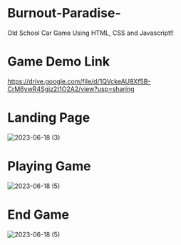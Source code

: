 # Burnout-Paradise-
Old School Car Game Using HTML, CSS and Javascript!!

# Game Demo Link
https://drive.google.com/file/d/1QVckeAU8Xf5B-CrM6ywR4Sgiz2t1O2A2/view?usp=sharing

# Landing Page
![2023-06-18 (3)](https://github.com/tanishkaanand/Burnout-Paradise-/assets/77928058/be5d37ea-75cd-4d63-9570-38285c1b11f7)

# Playing Game
![2023-06-18 (5)](https://github.com/tanishkaanand/Burnout-Paradise-/assets/77928058/3e27153d-c1ea-4119-8b34-664ec57eb20b)

# End Game
![2023-06-18 (5)](https://github.com/tanishkaanand/Burnout-Paradise-/assets/77928058/1481d898-5719-4309-b464-8133d58ab1a3)


